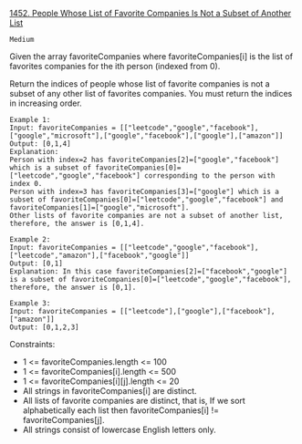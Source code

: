 [1452. People Whose List of Favorite Companies Is Not a Subset of Another List](https://leetcode.com/problems/people-whose-list-of-favorite-companies-is-not-a-subset-of-another-list/description/)

`Medium`

Given the array favoriteCompanies where favoriteCompanies[i] is the list of favorites companies for the ith person (indexed from 0).

Return the indices of people whose list of favorite companies is not a subset of any other list of favorites companies. You must return the indices in increasing order.

```
Example 1:
Input: favoriteCompanies = [["leetcode","google","facebook"],["google","microsoft"],["google","facebook"],["google"],["amazon"]]
Output: [0,1,4] 
Explanation: 
Person with index=2 has favoriteCompanies[2]=["google","facebook"] which is a subset of favoriteCompanies[0]=["leetcode","google","facebook"] corresponding to the person with index 0. 
Person with index=3 has favoriteCompanies[3]=["google"] which is a subset of favoriteCompanies[0]=["leetcode","google","facebook"] and favoriteCompanies[1]=["google","microsoft"]. 
Other lists of favorite companies are not a subset of another list, therefore, the answer is [0,1,4].

Example 2:
Input: favoriteCompanies = [["leetcode","google","facebook"],["leetcode","amazon"],["facebook","google"]]
Output: [0,1] 
Explanation: In this case favoriteCompanies[2]=["facebook","google"] is a subset of favoriteCompanies[0]=["leetcode","google","facebook"], therefore, the answer is [0,1].

Example 3:
Input: favoriteCompanies = [["leetcode"],["google"],["facebook"],["amazon"]]
Output: [0,1,2,3]
```

Constraints:

- 1 <= favoriteCompanies.length <= 100
- 1 <= favoriteCompanies[i].length <= 500
- 1 <= favoriteCompanies[i][j].length <= 20
- All strings in favoriteCompanies[i] are distinct.
- All lists of favorite companies are distinct, that is, If we sort alphabetically each list then favoriteCompanies[i] != favoriteCompanies[j].
- All strings consist of lowercase English letters only.